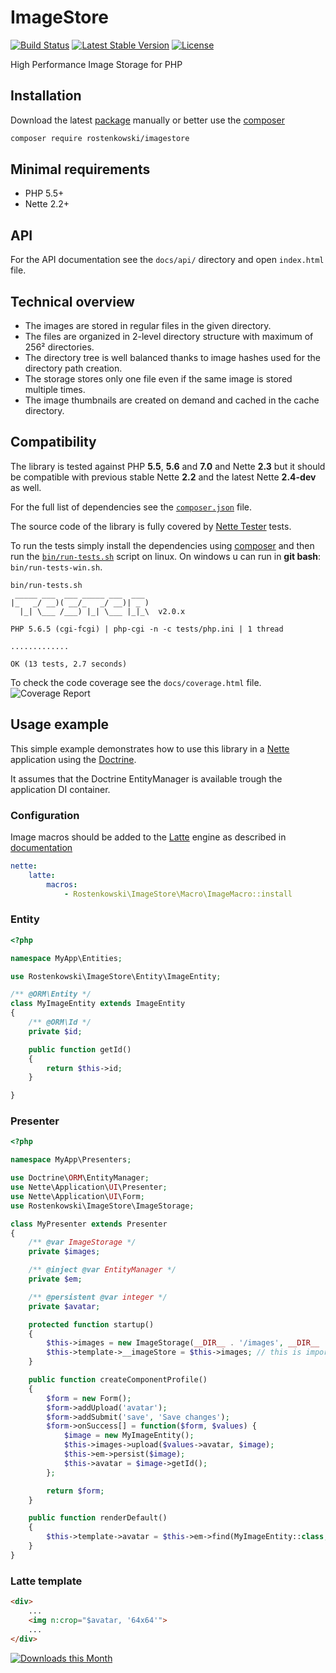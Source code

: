 
# ImageStore 

[![Build Status](https://travis-ci.org/rostenkowski/imagestore.svg?branch=master)](https://travis-ci.org/rostenkowski/imagestore) 
[![Latest Stable Version](https://poser.pugx.org/rostenkowski/imagestore/v/stable)](https://github.com/rostenkowski/imagestore/releases) 
[![License](https://img.shields.io/badge/license-New%20BSD-blue.svg)](https://github.com/rostenkowski/imagestore/blob/master/LICENSE)

High Performance Image Storage for PHP 

## Installation

Download the latest [package](https://github.com/rostenkowski/imagestore/releases) manually
or better use the [composer](https://getcomposer.org/doc/00-intro.md#globally)

```bash
composer require rostenkowski/imagestore
```

## Minimal requirements
- PHP 5.5+
- Nette 2.2+

## API
For the API documentation see the `docs/api/` directory and open `index.html` file.

## Technical overview
- The images are stored in regular files in the given directory.
- The files are organized in 2-level directory structure with maximum of 256² directories.
- The directory tree is well balanced thanks to image hashes used for the directory path creation.
- The storage stores only one file even if the same image is stored multiple times.
- The image thumbnails are created on demand and cached in the cache directory.

## Compatibility
The library is tested against PHP **5.5**, **5.6** and **7.0** and Nette **2.3** but it should be compatible with previous stable Nette **2.2** and the latest Nette **2.4-dev** as well.

For the full list of dependencies see the [`composer.json`](https://github.com/rostenkowski/imagestore/blob/master/composer.json) file.

The source code of the library is fully covered by [Nette Tester](https://tester.nette.org/) tests.

To run the tests simply install the dependencies
using [composer](https://getcomposer.org/doc/00-intro.md#globally) and then run the [`bin/run-tests.sh`](bin/run-tests.sh) script on linux. On windows u can run in **git bash**: `bin/run-tests-win.sh`.

```
bin/run-tests.sh
 _____ ___  ___ _____ ___  ___
|_   _/ __)( __/_   _/ __)| _ )
  |_| \___ /___) |_| \___ |_|_\  v2.0.x

PHP 5.6.5 (cgi-fcgi) | php-cgi -n -c tests/php.ini | 1 thread

.............

OK (13 tests, 2.7 seconds)
```

To check the code coverage see the `docs/coverage.html` file.
![Coverage Report](https://raw.githubusercontent.com/rostenkowski/imagestore/master/docs/coverage.png)

## Usage example

This simple example demonstrates how to use this library in a [Nette](https://doc.nette.org/cs/2.3/quickstart) application using the [Doctrine](http://docs.doctrine-project.org/projects/doctrine-orm/en/latest/tutorials/getting-started.html).

It assumes that the Doctrine EntityManager is available trough the application DI container.

### Configuration

Image macros should be added to the [Latte](https://latte.nette.org/) engine  as described
in [documentation](https://doc.nette.org/en/2.2/configuring#toc-latte)

```yaml
nette:
    latte:
        macros:
            - Rostenkowski\ImageStore\Macro\ImageMacro::install
```


### Entity

```php
<?php

namespace MyApp\Entities;

use Rostenkowski\ImageStore\Entity\ImageEntity;

/** @ORM\Entity */
class MyImageEntity extends ImageEntity
{
	/** @ORM\Id */
	private $id;

	public function getId()
	{
		return $this->id;
	}

}
```

### Presenter

```php
<?php

namespace MyApp\Presenters;

use Doctrine\ORM\EntityManager;
use Nette\Application\UI\Presenter;
use Nette\Application\UI\Form;
use Rostenkowski\ImageStore\ImageStorage;

class MyPresenter extends Presenter
{
	/** @var ImageStorage */
	private $images;

	/** @inject @var EntityManager */
    private $em;

    /** @persistent @var integer */
    private $avatar;

	protected function startup()
	{
		$this->images = new ImageStorage(__DIR__ . '/images', __DIR__ . '/cache');
		$this->template->__imageStore = $this->images; // this is important for the image macros
	}

	public function createComponentProfile()
	{
		$form = new Form();
		$form->addUpload('avatar');
		$form->addSubmit('save', 'Save changes');
		$form->onSuccess[] = function($form, $values) {
			$image = new MyImageEntity();
			$this->images->upload($values->avatar, $image);
			$this->em->persist($image);
			$this->avatar = $image->getId();
		};

		return $form;
	}

	public function renderDefault()
	{
		$this->template->avatar = $this->em->find(MyImageEntity::class, $this->avatar);
	}
}
```

### Latte template

```html
<div>
	...
	<img n:crop="$avatar, '64x64'">
	...
</div>
```

[![Downloads this Month](https://img.shields.io/packagist/dm/rostenkowski/imagestore.svg)](https://packagist.org/packages/rostenkowski/imagestore)
